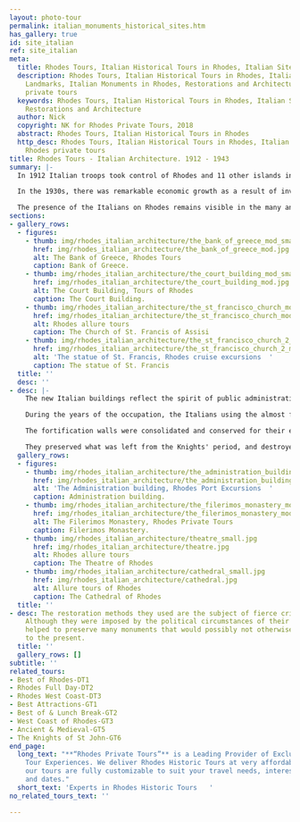 ```yaml
---
layout: photo-tour
permalink: italian_monuments_historical_sites.htm
has_gallery: true
id: site_italian
ref: site_italian
meta:
  title: Rhodes Tours, Italian Historical Tours in Rhodes, Italian Sites and Landmarks
  description: Rhodes Tours, Italian Historical Tours in Rhodes, Italian Sites and
    Landmarks, Italian Monuments in Rhodes, Restorations and Architecture, Rhodes
    private tours
  keywords: Rhodes Tours, Italian Historical Tours in Rhodes, Italian Sites and Landmarks,
    Restorations and Architecture
  author: Nick
  copyright: NK for Rhodes Private Tours, 2018
  abstract: Rhodes Tours, Italian Historical Tours in Rhodes
  http_desc: Rhodes Tours, Italian Historical Tours in Rhodes, Italian Sites and Landmarks,
    Rhodes private tours
title: Rhodes Tours - Italian Architecture. 1912 - 1943
summary: |-
  In 1912 Italian troops took control of Rhodes and 11 other islands in the Dodecanese. They established an Italian colony known as "Isole Italiane dell'Egeo" (Italian Islands of the Aegean Sea).

  In the 1930s, there was remarkable economic growth as a result of investments made to the infrastructure of the island by the Italians. They continued to occupy the islands into WWII. Mussolini embarked on a program of Italianization, hoping to make Rhodes a modern transportation hub that would serve as a focal point for the spread of Italian culture in the East.

  The presence of the Italians on Rhodes remains visible in the many and varied buildings constructed under their command.
sections:
- gallery_rows:
  - figures:
    - thumb: img/rhodes_italian_architecture/the_bank_of_greece_mod_small.jpg
      href: img/rhodes_italian_architecture/the_bank_of_greece_mod.jpg
      alt: The Bank of Greece, Rhodes Tours
      caption: Bank of Greece.
    - thumb: img/rhodes_italian_architecture/the_court_building_mod_small.jpg
      href: img/rhodes_italian_architecture/the_court_building_mod.jpg
      alt: The Court Building, Tours of Rhodes
      caption: The Court Building.
    - thumb: img/rhodes_italian_architecture/the_st_francisco_church_mod_small.jpg
      href: img/rhodes_italian_architecture/the_st_francisco_church_mod.jpg
      alt: Rhodes allure tours
      caption: The Church of St. Francis of Assisi
    - thumb: img/rhodes_italian_architecture/the_st_francisco_church_2_mod_small.png
      href: img/rhodes_italian_architecture/the_st_francisco_church_2_mod.jpg
      alt: 'The statue of St. Francis, Rhodes cruise excursions  '
      caption: The statue of St. Francis
  title: ''
  desc: ''
- desc: |-
    The new Italian buildings reflect the spirit of public administration, and set new benchmarks in the urban landscape. All this public buildings are samples of a colonial policy and are closely linked to the presence of two general governors, equally active, but diametrically opposed in their choices in architecture, Mario Lago (1924-1936) and Cesare Maria De Vechi (1936-1943).

    During the years of the occupation, the Italians using the almost free local labor force, they also carried out an extensive program of restorations.

    The fortification walls were consolidated and conserved for their entire length.

    They preserved what was left from the Knights' period, and destroyed all Ottoman buildings. They reconstructed the Grand Master's Palace, the Knights' Hospital, and the Filerimos, also the Ottoman additions were removed from the ecclesiastical monuments in the town.
  gallery_rows:
  - figures:
    - thumb: img/rhodes_italian_architecture/the_administration_building_mod_small.jpg
      href: img/rhodes_italian_architecture/the_administration_building_mod.jpg
      alt: 'The Administration building, Rhodes Port Excursions  '
      caption: Administration building.
    - thumb: img/rhodes_italian_architecture/the_filerimos_monastery_mod_small.jpg
      href: img/rhodes_italian_architecture/the_filerimos_monastery_mod.jpg
      alt: The Filerimos Monastery, Rhodes Private Tours
      caption: Filerimos Monastery.
    - thumb: img/rhodes_italian_architecture/theatre_small.jpg
      href: img/rhodes_italian_architecture/theatre.jpg
      alt: Rhodes allure tours
      caption: The Theatre of Rhodes
    - thumb: img/rhodes_italian_architecture/cathedral_small.jpg
      href: img/rhodes_italian_architecture/cathedral.jpg
      alt: Allure tours of Rhodes
      caption: The Cathedral of Rhodes
  title: ''
- desc: The restoration methods they used are the subject of fierce criticism today.
    Although they were imposed by the political circumstances of their day, they nevertheless
    helped to preserve many monuments that would possibly not otherwise have survived
    to the present.
  title: ''
  gallery_rows: []
subtitle: ''
related_tours:
- Best of Rhodes-DT1
- Rhodes Full Day-DT2
- Rhodes West Coast-DT3
- Best Attractions-GT1
- Best of & Lunch Break-GT2
- West Coast of Rhodes-GT3
- Ancient & Medieval-GT5
- The Knights of St John-GT6
end_page:
  long_text: "**“Rhodes Private Tours”** is a Leading Provider of Exclusive and Personalized
    Tour Experiences. We deliver Rhodes Historic Tours at very affordable rates. All
    our tours are fully customizable to suit your travel needs, interests, schedules,
    and dates."
  short_text: 'Experts in Rhodes Historic Tours   '
no_related_tours_text: ''

---
```

